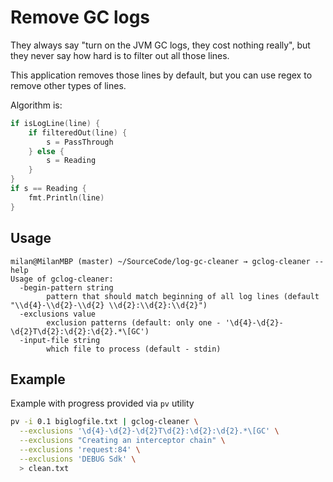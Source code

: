 # Remove GC logs

They always say "turn on the JVM GC logs, they cost nothing really", but they never say how hard is to filter out
all those lines.

This application removes those lines by default, but you can use regex to remove other types of lines.

Algorithm is:

```go
if isLogLine(line) {
    if filteredOut(line) {
        s = PassThrough
    } else {
        s = Reading
    }
}
if s == Reading {
    fmt.Println(line)
}
```

## Usage

```
milan@MilanMBP (master) ~/SourceCode/log-gc-cleaner → gclog-cleaner --help
Usage of gclog-cleaner:
  -begin-pattern string
        pattern that should match beginning of all log lines (default "\\d{4}-\\d{2}-\\d{2} \\d{2}:\\d{2}:\\d{2}")
  -exclusions value
        exclusion patterns (default: only one - '\d{4}-\d{2}-\d{2}T\d{2}:\d{2}:\d{2}.*\[GC')
  -input-file string
        which file to process (default - stdin)
```

## Example

Example with progress provided via `pv` utility

```bash
pv -i 0.1 biglogfile.txt | gclog-cleaner \
  --exclusions '\d{4}-\d{2}-\d{2}T\d{2}:\d{2}:\d{2}.*\[GC' \
  --exclusions "Creating an interceptor chain" \
  --exclusions 'request:84' \
  --exclusions 'DEBUG Sdk' \ 
  > clean.txt
```
